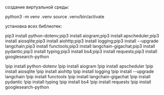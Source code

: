 создание виртуальной среды:

python3 -m venv .venv
source .venv/bin/activate

установка всех библиотек:

pip3 install python-dotenv;pip3 install aiogram;pip3 install apscheduler;pip3 install aiosqlite;pip3 install aiohttp;pip3 install logging;pip3 install --upgrade langchain;pip3 install functools;pip3 install langchain-gigachat;pip3 install pydantic;pip3 install typing;pip3 install bs4;pip3 install requests;pip3 install googlesearch-python

!pip install python-dotenv
!pip install aiogram
!pip install apscheduler
!pip install aiosqlite
!pip install aiohttp
!pip install logging
!pip install --upgrade langchain
!pip install functools
!pip install langchain-gigachat
!pip install pydantic
!pip install typing
!pip install bs4
!pip install requests
!pip install googlesearch-python
